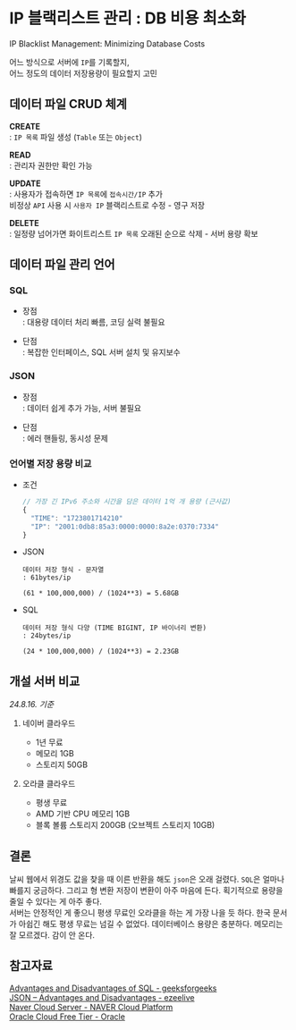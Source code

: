 # IP 블랙리스트 관리 : DB 비용 최소화
IP Blacklist Management: Minimizing Database Costs

어느 방식으로 서버에 `IP`를 기록할지,   
어느 정도의 데이터 저장용량이 필요할지 고민    

## 데이터 파일 CRUD 체계
**CREATE**      
: `IP 목록` 파일 생성 (`Table` 또는 `Object`)

**READ**    
: 관리자 권한만 확인 가능    

**UPDATE**    
: 사용자가 접속하면 `IP 목록`에 `접속시간/IP` 추가       
비정상 `API` 사용 시 `사용자 IP` 블랙리스트로 수정 - 영구 저장

**DELETE**    
: 일정량 넘어가면 화이트리스트 `IP 목록` 오래된 순으로 삭제 - 서버 용량 확보

## 데이터 파일 관리 언어
### SQL
- 장점    
: 대용량 데이터 처리 빠름, 코딩 실력 불필요     

- 단점    
: 복잡한 인터페이스, SQL 서버 설치 및 유지보수

### JSON
- 장점    
: 데이터 쉽게 추가 가능, 서버 불필요 

- 단점    
: 에러 핸들링, 동시성 문제

### 언어별 저장 용량 비교
- 조건
  ```javascript
  // 가장 긴 IPv6 주소와 시간을 담은 데이터 1억 개 용량 (근사값)
  {
    "TIME": "1723801714210"
    "IP": "2001:0db8:85a3:0000:0000:8a2e:0370:7334"
  }
  ```
- JSON    
  ```
  데이터 저장 형식 - 문자열
  : 61bytes/ip

  (61 * 100,000,000) / (1024**3) = 5.68GB
  ```

- SQL
  ```
  데이터 저장 형식 다양 (TIME BIGINT, IP 바이너리 변환)
  : 24bytes/ip   

  (24 * 100,000,000) / (1024**3) = 2.23GB 
  ```   

## 개설 서버 비교
*24.8.16. 기준*

1. 네이버 클라우드    
    - 1년 무료 
    - 메모리 1GB 
    - 스토리지 50GB 

2. 오라클 클라우드    
    - 평생 무료 
    - AMD 기반 CPU 메모리 1GB 
    - 블록 볼륨 스토리지 200GB (오브젝트 스토리지 10GB)


## 결론
날씨 웹에서 위경도 값을 찾을 때 이른 반환을 해도 `json`은 오래 걸렸다. `SQL`은 얼마나 빠를지 궁금하다. 그리고 형 변환 저장이 변환이 아주 마음에 든다. 획기적으로 용량을 줄일 수 있다는 게 아주 좋다.   
서버는 안정적인 게 좋으니 평생 무료인 오라클을 하는 게 가장 나을 듯 하다. 한국 문서가 아쉽긴 해도 평생 무료는 넘길 수 없었다. 데이터베이스 용량은 충분하다. 메모리는 잘 모르겠다. 감이 안 온다.   

## 참고자료
[Advantages and Disadvantages of SQL - geeksforgeeks](https://www.geeksforgeeks.org/advantages-and-disadvantages-of-sql/)   
[JSON – Advantages and Disadvantages - ezeelive](https://ezeelive.com/json-advantages-disadvantages/)   
[Naver Cloud Server - NAVER Cloud Platform](https://www.ncloud.com/product/compute/server#pricing)   
[Oracle Cloud Free Tier - Oracle](https://www.oracle.com/kr/cloud/free/#always-free)   